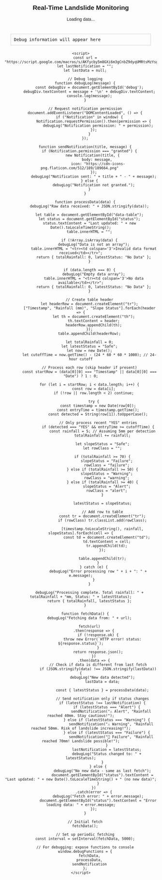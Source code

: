 <!DOCTYPE html>
<html lang="en">
<head>
    <meta charset="UTF-8">
    <meta name="viewport" content="width=device-width, initial-scale=1.0">
    <title>Real-Time Landslide Monitoring</title>
    <style>
        body {
            font-family: Arial, sans-serif;
            text-align: center;
        }
        table {
            width: 80%;
            margin: 20px auto;
            border-collapse: collapse;
        }
        th, td {
            border: 1px solid black;
            padding: 10px;
            text-align: center;
        }
        th {
            background-color: #f2f2f2;
        }
        .alert {
            background-color: yellow;
            font-weight: bold;
        }
        .warning {
            background-color: orange;
            color: white;
            font-weight: bold;
        }
        .failure {
            background-color: red;
            color: white;
            font-weight: bold;
        }
        #debug {
            margin: 20px;
            padding: 10px;
            border: 1px solid #ccc;
            text-align: left;
            white-space: pre;
            font-family: monospace;
        }
    </style>
</head>
<body>
    <h2>Real-Time Landslide Monitoring</h2>
    <p id="status">Loading data...</p>
    <table id="data-table"></table>
    <div id="debug">Debug information will appear here</div>

    <script>
        const url = "https://script.google.com/macros/s/AKfycby5m8GXi6m3gCnbZ9dyqUMRtsMzYsgzYAdrpCKcUUyknRUgMsuHIZyswQg2nES4I2L03A/exec";
        let lastNotification = "";
        let lastData = null;

        // Debug logging
        function debugLog(message) {
            const debugDiv = document.getElementById('debug');
            debugDiv.textContent = message + '\n' + debugDiv.textContent;
            console.log(message);
        }

        // Request notification permission
        document.addEventListener("DOMContentLoaded", () => {
            if ("Notification" in window) {
                Notification.requestPermission().then(permission => {
                    debugLog("Notification permission: " + permission);
                });
            }
        });

        function sendNotification(title, message) {
            if (Notification.permission === "granted") {
                new Notification(title, { 
                    body: message, 
                    icon: "https://cdn-icons-png.flaticon.com/512/189/189664.png" 
                });
                debugLog("Notification sent: " + title + " - " + message);
            } else {
                debugLog("Notification not granted.");
            }
        }

        function processData(data) {
            debugLog("Raw data received: " + JSON.stringify(data));
            
            let table = document.getElementById("data-table");
            let status = document.getElementById("status");
            status.textContent = "Last updated: " + new Date().toLocaleTimeString();
            table.innerHTML = "";
            
            if (!Array.isArray(data) {
                debugLog("Data is not an array");
                table.innerHTML = "<tr><td colspan='3'>Invalid data format received</td></tr>";
                return { totalRainfall: 0, latestStatus: "No Data" };
            }
            
            if (data.length === 0) {
                debugLog("Empty data array");
                table.innerHTML = "<tr><td colspan='3'>No data available</td></tr>";
                return { totalRainfall: 0, latestStatus: "No Data" };
            }
            
            // Create table header
            let headerRow = document.createElement("tr");
            ["Timestamp", "Rainfall (mm)", "Slope Status"].forEach(header => {
                let th = document.createElement("th");
                th.textContent = header;
                headerRow.appendChild(th);
            });
            table.appendChild(headerRow);
            
            let totalRainfall = 0;
            let latestStatus = "Safe";
            let now = new Date();
            let cutoffTime = now.getTime() - (24 * 60 * 60 * 1000); // 24-hour cutoff

            // Process each row (skip header if present)
            const startRow = (data[0][0] === "Timestamp" || data[0][0] === "Date") ? 1 : 0;
            
            for (let i = startRow; i < data.length; i++) {
                const row = data[i];
                if (!row || row.length < 2) continue;
                
                try {
                    const timestamp = new Date(row[0]);
                    const entryTime = timestamp.getTime();
                    const detected = String(row[1]).toUpperCase();
                    
                    // Only process recent "YES" entries
                    if (detected === "YES" && entryTime >= cutoffTime) {
                        const rainfall = 5; // Assuming 5mm per detection
                        totalRainfall += rainfall;

                        let slopeStatus = "Safe";
                        let rowClass = "";

                        if (totalRainfall >= 70) {
                            slopeStatus = "Failure";
                            rowClass = "failure";
                        } else if (totalRainfall >= 50) {
                            slopeStatus = "Warning";
                            rowClass = "warning";
                        } else if (totalRainfall >= 40) {
                            slopeStatus = "Alert";
                            rowClass = "alert";
                        }

                        latestStatus = slopeStatus;

                        // Add row to table
                        const tr = document.createElement("tr");
                        if (rowClass) tr.classList.add(rowClass);
                        
                        [timestamp.toLocaleString(), rainfall, slopeStatus].forEach(cell => {
                            const td = document.createElement("td");
                            td.textContent = cell;
                            tr.appendChild(td);
                        });

                        table.appendChild(tr);
                    }
                } catch (e) {
                    debugLog("Error processing row " + i + ": " + e.message);
                }
            }
            
            debugLog("Processing complete. Total rainfall: " + totalRainfall + "mm, Status: " + latestStatus);
            return { totalRainfall, latestStatus };
        }

        function fetchData() {
            debugLog("Fetching data from: " + url);
            
            fetch(url)
                .then(response => {
                    if (!response.ok) {
                        throw new Error(`HTTP error! status: ${response.status}`);
                    }
                    return response.json();
                })
                .then(data => {
                    // Check if data is different from last fetch
                    if (JSON.stringify(data) !== JSON.stringify(lastData)) {
                        debugLog("New data detected");
                        lastData = data;
                        
                        const { latestStatus } = processData(data);
                        
                        // Send notification only if status changes
                        if (latestStatus !== lastNotification) {
                            if (latestStatus === "Alert") {
                                sendNotification("⚠️ Alert", "Rainfall reached 40mm. Stay cautious!");
                            } else if (latestStatus === "Warning") {
                                sendNotification("⚠️ Warning", "Rainfall reached 50mm. Risk of landslide increasing!");
                            } else if (latestStatus === "Failure") {
                                sendNotification("🚨 Failure", "Rainfall reached 70mm! Landslide possible!");
                            }
                            lastNotification = latestStatus;
                            debugLog("Status changed to: " + latestStatus);
                        }
                    } else {
                        debugLog("No new data - same as last fetch");
                        document.getElementById("status").textContent = "Last updated: " + new Date().toLocaleTimeString() + " (no new data)";
                    }
                })
                .catch(error => {
                    debugLog("Fetch error: " + error.message);
                    document.getElementById("status").textContent = "Error loading data: " + error.message;
                });
        }

        // Initial fetch
        fetchData();
        
        // Set up periodic fetching
        const interval = setInterval(fetchData, 5000);
        
        // For debugging: expose functions to console
        window.debugFunctions = {
            fetchData,
            processData,
            sendNotification
        };
    </script>
</body>
</html>

